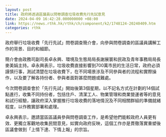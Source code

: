```yaml
---
layout: post
title: 政府將透過區議員以問卷調查垃圾收費先行先試意見
date: 2024-04-09 16:42:28.000000000 +08:00
link: https://news.rthk.hk/rthk/ch/component/k2/1748124-20240409.htm
categories: rthk
---
```


政府舉行垃圾收費「先行先試」問卷調查簡介會，向參與問卷調查的區議員講解工作的背景、目的和細節。

簡介會由政務司副司長卓永興、環境及生態局局長謝展寰和民政及青年事務局局長麥美娟主持。卓永興表示，垃圾收費直接影響到700萬市民的生活日常，政府必須謹慎行事，測試清楚在垃圾收費下，在不同場景涉及不同參與者的流程和實際操作，以及要了解各持份者、參與者面對甚麼問題或難處。
 
今次問卷調查會於「先行先試」開始後第3個星期，以不記名方式在計劃的14個試點進行，收集不同持份者，包括住戶、清潔工人、物業管理和商業營運者等的意見和試行經驗，讓政府深入掌握推行垃圾收費的落地情況及不同相關群組的準備就緒程度，以作務實部署和處理。

卓永興表示，邀請當區區議員參與問卷調查工作，是希望他們能較政府人員更有效、更獨立客觀地收集民間意見，如實向政府反映，這個工作亦是貫徹落實重塑後區議會做到「上情下達、下情上報」的宗旨。
